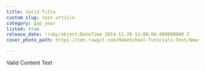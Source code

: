 ```yaml
---
title: Valid Title
custom_slug: test-article
category: gap_year
listed: true
release_date: !ruby/object:DateTime 2014-11-20 11:00:00.000000000 Z
cover_photo_path: https://cdn.rawgit.com/MakeSchool-Tutorials-Test/News_Tests/756f9c755b18320757bed0461d00e9a10f100f40/2a69d5aa-1389-40d8-bfac-d7a6faa1537d/cover_photo.jpeg

---
```

Valid Content Text